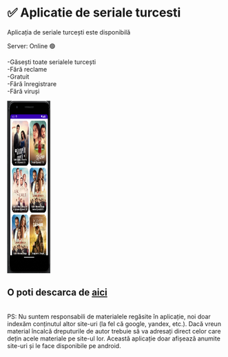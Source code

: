 # ✅ Aplicatie de seriale turcesti
Aplicația de seriale turcești este disponibilă

Server: Online 🟢

-Găsești toate serialele turcești <br>
-Fără reclame <br>
-Gratuit <br>
-Fără înregistrare <br>
-Fără viruși <br>

<img width="100px" height="400px" src="https://github.com/SerialeTurcestiHD/aplicatie/blob/main/pz1.png?raw=true"/> <br>

<h2>O poti descarca de <a href="https://raw.githubusercontent.com/SerialeTurcestiHD/aplicatie/main/serialeturcesti.apk">aici</a></h2>

<br>
PS: Nu suntem responsabili de materialele regăsite în aplicație, noi doar indexăm conținutul altor site-uri (la fel că google, yandex, etc.). Dacă vreun material încalcă dreputurile de autor trebuie să va adresați direct celor care dețin acele materiale pe site-ul lor.
Această aplicație doar afișează anumite site-uri și le face disponibile pe android.
